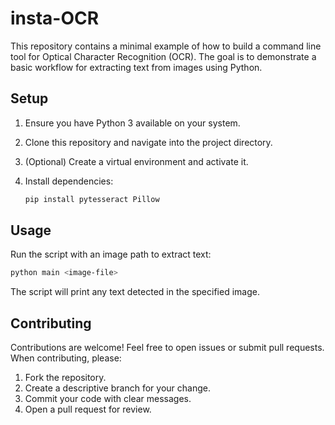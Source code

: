 # insta-OCR

This repository contains a minimal example of how to build a command line tool for Optical Character Recognition (OCR). The goal is to demonstrate a basic workflow for extracting text from images using Python.

## Setup

1. Ensure you have Python 3 available on your system.
2. Clone this repository and navigate into the project directory.
3. (Optional) Create a virtual environment and activate it.
4. Install dependencies:

   ```bash
   pip install pytesseract Pillow
   ```

## Usage

Run the script with an image path to extract text:

```bash
python main <image-file>
```

The script will print any text detected in the specified image.

## Contributing

Contributions are welcome! Feel free to open issues or submit pull requests. When contributing, please:

1. Fork the repository.
2. Create a descriptive branch for your change.
3. Commit your code with clear messages.
4. Open a pull request for review.

